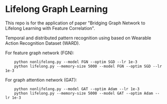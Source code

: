 # Lifelong Graph Learning

   This repo is for the application of paper "Bridging Graph Network to Lifelong
   Learning with Feature Correlation".

   
   Temporal and distributed pattern recognition using
   based on Wearable Action Recognition Dataset (WARD).

   For feature graph network (FGN):

        python nonlifelong.py --model FGN --optim SGD --lr 1e-3
        python lifelong.py --memory-size 5000 --model FGN --optim SGD --lr 1e-3

   For graph attention network (GAT):

        python nonlifelong.py --model GAT --optim Adam --lr 1e-3
        python lifelong.py --memory-size 5000 --model GAT --optim Adam --lr 1e-3
